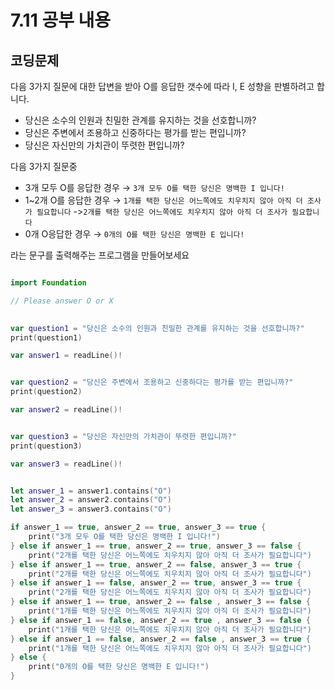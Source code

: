 7.11 공부 내용 
===

코딩문제
---
다음 3가지 질문에 대한 답변을 받아 O를 응답한 갯수에 따라 I, E 성향을 판별하려고 합니다.

- 당신은 소수의 인원과 친밀한 관계를 유지하는 것을 선호합니까?
- 당신은 주변에서 조용하고 신중하다는 평가를 받는 편입니까?
- 당신은 자신만의 가치관이 뚜렷한 편입니까?

다음 3가지 질문중 

- 3개 모두 O를 응답한 경우 
→ `3개 모두 O를 택한 당신은 명백한 I 입니다!`
- 1~2개 O를 응답한 경우 
→ `1개를 택한 당신은 어느쪽에도 치우치지 않아 아직 더 조사가 필요합니다` 
->`2개를 택한 당신은 어느쪽에도 치우치지 않아 아직 더 조사가 필요합니다`
- 0개 O응답한 경우 
→ `0개의 O를 택한 당신은 명백한 E 입니다!`

라는 문구를 출력해주는 프로그램을 만들어보세요

```swift

import Foundation

// Please answer O or X

    
var question1 = "당신은 소수의 인원과 친밀한 관계를 유지하는 것을 선호합니까?"
print(question1)

var answer1 = readLine()!


var question2 = "당신은 주변에서 조용하고 신중하다는 평가를 받는 편입니까?"
print(question2)

var answer2 = readLine()!


var question3 = "당신은 자신만의 가치관이 뚜렷한 편입니까?"
print(question3)

var answer3 = readLine()!


let answer_1 = answer1.contains("O")
let answer_2 = answer2.contains("O")
let answer_3 = answer3.contains("O")

if answer_1 == true, answer_2 == true, answer_3 == true {
    print("3개 모두 O를 택한 당신은 명백한 I 입니다!")
} else if answer_1 == true, answer_2 == true, answer_3 == false {
    print("2개를 택한 당신은 어느쪽에도 치우치지 않아 아직 더 조사가 필요합니다")
} else if answer_1 == true, answer_2 == false, answer_3 == true {
    print("2개를 택한 당신은 어느쪽에도 치우치지 않아 아직 더 조사가 필요합니다")
} else if answer_1 == false, answer_2 == true, answer_3 == true {
    print("2개를 택한 당신은 어느쪽에도 치우치지 않아 아직 더 조사가 필요합니다")
} else if answer_1 == true, answer_2 == false , answer_3 == false {
    print("1개를 택한 당신은 어느쪽에도 치우치지 않아 아직 더 조사가 필요합니다")
} else if answer_1 == false, answer_2 == true , answer_3 == false {
    print("1개를 택한 당신은 어느쪽에도 치우치지 않아 아직 더 조사가 필요합니다")
} else if answer_1 == false, answer_2 == false , answer_3 == true {
    print("1개를 택한 당신은 어느쪽에도 치우치지 않아 아직 더 조사가 필요합니다")
} else {
    print("0개의 O를 택한 당신은 명백한 E 입니다!")
}
```
